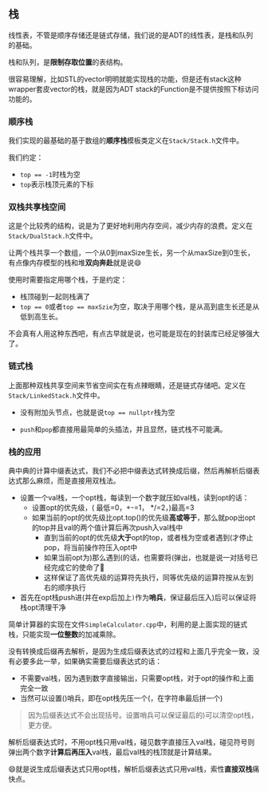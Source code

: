 ## 栈
线性表，不管是顺序存储还是链式存储，我们说的是ADT的线性表，是栈和队列的基础。

栈和队列，是**限制存取位置**的表结构。

很容易理解，比如STL的vector明明就能实现栈的功能，但是还有stack这种wrapper套皮vector的栈，就是因为ADT stack的Function是不提供按照下标访问功能的。

### 顺序栈
我们实现的最基础的基于数组的**顺序栈**模板类定义在`Stack/Stack.h`文件中。

我们约定：
* `top == -1`时栈为空
* `top`表示栈顶元素的下标

### 双栈共享栈空间
这是个比较秀的结构，说是为了更好地利用内存空间，减少内存的浪费。定义在`Stack/DualStack.h`文件中。

让两个栈共享一个数组，一个从0到maxSize生长，另一个从maxSize到0生长，有点像内存模型的栈和堆**双向奔赴**就是说😄

使用时需要指定用哪个栈，于是约定：
* 栈顶碰到一起则栈满了
* `top == 0`或者`top == maxSzie`为空，取决于用哪个栈，是从高到底生长还是从低到高生长。

不会真有人用这种东西吧，有点古早就是说，也可能是现在的封装库已经足够强大了。

### 链式栈

上面那种双栈共享空间来节省空间实在有点辣眼睛，还是链式存储吧。定义在`Stack/LinkedStack.h`文件中。

* 没有附加头节点，也就是说`top == nullptr`栈为空

* `push`和`pop`都直接用最简单的头插法，并且显然，链式栈不可能满。

### 栈的应用
典中典的计算中缀表达式，我们不必把中缀表达式转换成后缀，然后再解析后缀表达式那么麻烦，而是直接用双栈法。

* 设置一个val栈，一个opt栈，每读到一个数字就压如val栈，读到opt的话：
    * 设置opt的优先级，( 最低=0，+-=1， */=2，)最高=3
    * 如果当前的opt的优先级比opt.top()的优先级**高或等于**，那么就pop出opt的top并且val的两个值计算后再次push入val栈中
        * 直到当前的opt的优先级**大于**opt的top，或者栈为空或者遇到(才停止pop，将当前操作符压入opt中
        * 如果当前opt为)那么遇到(的话，也需要将(弹出，也就是说一对括号已经完成它的使命了🤭
        * 这样保证了高优先级的运算符先执行，同等优先级的运算符按从左到右的顺序执行
* 首先在opt栈push进(并在exp后加上`)`作为**哨兵**，保证最后压入)后可以保证将栈opt清理干净

简单计算器的实现在文件`SimpleCalculator.cpp`中，利用的是上面实现的链式栈，只能实现**一位整数**的加减乘除。

没有转换成后缀再去解析，是因为生成后缀表达式的过程和上面几乎完全一致，没有必要多此一举，如果确实需要后缀表达式的话：
* 不需要val栈，因为遇到数字直接输出，只需要opt栈，对于opt的操作和上面完全一致
* 当然可以设置()哨兵，即在opt栈先压一个(，在字符串最后拼一个)
> 因为后缀表达式不会出现括号。设置哨兵可以保证最后的)可以清空opt栈，更方便。

解析后缀表达式时，不用opt栈只用val栈，碰见数字直接压入val栈，碰见符号则弹出两个数字**计算后再压入**val栈，最后val栈的栈顶就是计算结果。

😄就是说生成后缀表达式只用opt栈，解析后缀表达式只用val栈，索性**直接双栈**痛快点。
